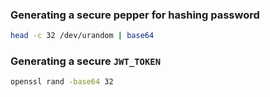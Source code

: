### Generating a secure pepper for hashing password

```bash
head -c 32 /dev/urandom | base64
```

### Generating a secure `JWT_TOKEN`

```bash
openssl rand -base64 32
```
